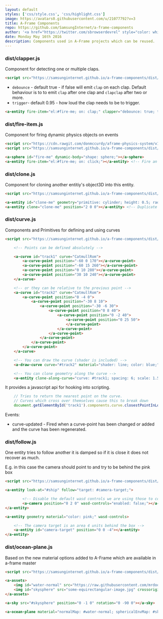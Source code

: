 ```yaml
---
layout: default
styles: ['css/style.css', 'css/highlight.css']
image: https://avatars0.githubusercontent.com/u/21077792?v=3
title: A-Frame Components
repo: https://github.com/SamsungInternet/a-frame-components
author: '<a href="https://twitter.com/sbrowserdevrel" style="color: white; text-decoration: none;">Samsung Internet</a>'
date: Monday May 16th 2016
description: Components used in A-Frame projects which can be reused.
---
```


### dist/clapper.js

Component for detecting one or multiple claps.

```html
<script src="https://samsunginternet.github.io/a-frame-components/dist/clapper.js"></script>
```

* `debounce` - default true - if false will emit `clap` on each clap. Default behaviour is to to emit `clap` after one clap and `clapclap` after two or more.
* `trigger`- default 0.95 - how loud the clap needs to be to trigger.

```html
<a-entity fire-item="el:#fire-me; on: clap;" clapper="debounce: true; trigger: 0.95;"></a-entity>
```

### dist/fire-item.js

Component for firing dynamic physics objects on events

```html
<script src="https://cdn.rawgit.com/donmccurdy/aframe-physics-system/v1.0.3/dist/aframe-physics-system.min.js"></script>
<script src="https://samsunginternet.github.io/a-frame-components/dist/fire-item.js"></script>
```

```html
<a-sphere id="fire-me" dynamic-body="shape: sphere;"></a-sphere>
<a-entity fire-item="el:#fire-me; on: click;"></a-entity> <!-- Fire an object on click -->
```

<!--
### dist/snapshot.js

<p>Adds a button for taking snapshots of your A-Frame scene. ctrl-alt-p works too.</p>

<p>Or use it whenever with a bookmarklet: <a href="javascript:(function(){var script=document.createElement('script');script.src='https://samsunginternet.github.io/a-frame-components/dist/snapshot.js';script.onload = (function () {document.querySelector('a-scene').setAttribute('snapshot', '');});document.body.appendChild(script);})();" class="bookmarklet lifted">A-Frame Snapshot</a>
</p>

```html
<script src="https://samsunginternet.github.io/a-frame-components/dist/snapshot.js"></script>
```

```html
<a-scene snapshot>
</a-scene>
```
-->

### dist/clone.js

Component for cloning another entitiy's object3D into this entity.

```html
<script src="https://samsunginternet.github.io/a-frame-components/dist/clone.js"></script>
```

```html
<a-entity id="clone-me" geometry="primitive: cylinder; height: 0.5; radius: 1.3" rotation="-90 0 0" material="color: grey;"></a-entity>
<a-entity clone="clone-me" position="2 0 0"></a-entity> <!-- Duplicate object moved 2 units across -->
```

### dist/curve.js

Components and Primitives for defining and using curves

```html
<script src="https://samsunginternet.github.io/a-frame-components/dist/curve.js"></script>
```

```html
	<!-- Points can be defined absolutely -->

	<a-curve id="track1" curve="CatmullRom">
		<a-curve-point position="-60 0 170"></a-curve-point>
		<a-curve-point position="-60 15 260"></a-curve-point>
		<a-curve-point position="0 10 280"></a-curve-point>
		<a-curve-point position="30 10 240"></a-curve-point>
	</a-curve>

	<!-- or they can be relative to the previous point -->
	<a-curve id="track2" curve="CatmullRom">
		<a-curve-point position="0 -4 0">
			<a-curve-point position="-30 8 10">
				<a-curve-point position="-30 -6 30">
					<a-curve-point position="0 8 40">
						<a-curve-point position="0 -2 40">
							<a-curve-point position="0 25 50">
							</a-curve-point>
						</a-curve-point>
					</a-curve-point>
				</a-curve-point>
			</a-curve-point>
		</a-curve-point>
	</a-curve>

	<!-- You can draw the curve (shader is included) -->
	<a-draw-curve curve="#track2" material="shader: line; color: blue;"></a-draw-curve>

	<!-- You can clone geometry along the curve -->
	<a-entity clone-along-curve="curve: #track1; spacing: 6; scale: 1.5 1 2; rotation: 0 0 0;" obj-model="obj: #race-track-obj; mtl: #race-track-mtl;"></a-entity>

```

It provides a javascript api for hooking into scripting.

```js
	// Tries to return the nearest point on the curve.
	// Curves which cross over themselves cause this to break down
	document.getElementById('track1').components.curve.closestPointInLocalSpace(new THREE.Vector3(1,2,3));
```

Events:

* curve-updated - Fired when a curve-point has been changed or added and the curve has been regenerated.

### dist/follow.js

One entity tries to follow another it is damped so if it is close it does not recover as much.

E.g. in this case the camera should point to and try to be behind the pink box

```html
<script src="https://samsunginternet.github.io/a-frame-components/dist/follow.js"></script>
```

```html
<a-entity look-at="#ship" follow="target: #camera-target;">

		<!-- Disable the default wasd controls we are using those to control the box -->
		<a-camera position="0 2 0" wasd-controls="enabled: false;"></a-camera>
</a-entity>

<a-entity geometry material="color: pink;" wasd-controls>

	<!-- The camera target is an area 4 units behind the box -->
	<a-entity id="camera-target" position="0 0 -4"></a-entity>
</a-entity>
```

### dist/ocean-plane.js

Based on the new material options added to A-Frame which are available in a-frame master

```html
<script src="https://samsunginternet.github.io/a-frame-components/dist/ocean-plane.js"></script>
```

```html
<a-assets>
	<img id="water-normal" src="https://raw.githubusercontent.com/mrdoob/three.js/dev/examples/textures/waternormals.jpg" crossorigin="anonymous" />
	<img id="skysphere" src="some-equirectangular-image.jpg" crossorigin="anonymous" />
</a-assets>

<a-sky src="#skysphere" position="0 -1 0" rotation="0 -90 0"></a-sky>

<a-ocean-plane material="normalMap: #water-normal; sphericalEnvMap: #skysphere;"></a-ocean-plane>
```


